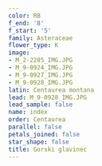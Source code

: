 ```yaml
---
color: RB
f_end: '8'
f_start: '5'
family: Asteraceae
flower_type: K
image:
- M_2-2285_IMG.JPG
- M_9-0924_IMG.JPG
- M_9-0927_IMG.JPG
- M_9-0928_IMG.JPG
latin: Centaurea montana
lead: M_9-0928_IMG.JPG
lead_sample: false
name: index
order: Centaurea
parallel: false
petals_joined: false
star_shape: false
title: Gorski glavinec
---
```


